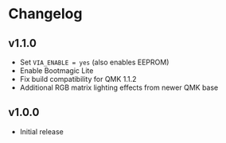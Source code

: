# Changelog

## v1.1.0

- Set `VIA_ENABLE = yes` (also enables EEPROM)
- Enable Bootmagic Lite
- Fix build compatibility for QMK 1.1.2
- Additional RGB matrix lighting effects from newer QMK base

## v1.0.0

- Initial release
